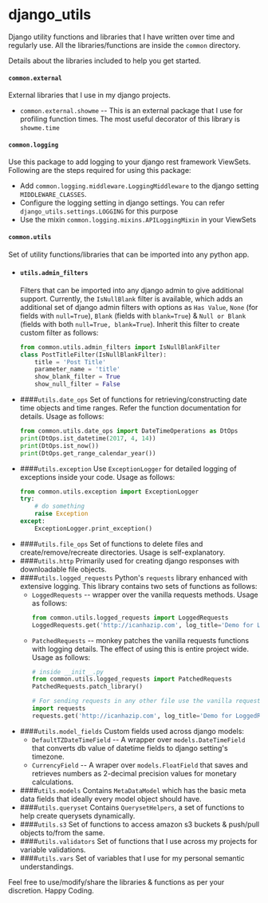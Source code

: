 # django_utils
Django utility functions and libraries that I have written over time and regularly use. All the libraries/functions are inside the `common` directory.

Details about the libraries included to help you get started.

#### `common.external`
External libraries that I use in my django projects.
* `common.external.showme` -- This is an external package that I use for profiling function times. The most useful decorator of this library is `showme.time`
#### `common.logging`
Use this package to add logging to your django rest framework ViewSets. Following are the steps required for using this package:
* Add `common.logging.middleware.LoggingMiddleware` to the django setting `MIDDLEWARE_CLASSES`.
* Configure the logging setting in django settings. You can refer `django_utils.settings.LOGGING` for this purpose
* Use the mixin `common.logging.mixins.APILoggingMixin` in your ViewSets

#### `common.utils`
Set of utility functions/libraries that can be imported into any python app.
* #### `utils.admin_filters`
  Filters that can be imported into any django admin to give additional support.
  Currently, the `IsNullBlank` filter is available, which adds an additional set of django admin filters with options as
  `Has Value`, `None` (for fields with `null=True`), `Blank` (fields with `blank=True`) & `Null or Blank` (fields with both `null=True, blank=True`). Inherit this filter to create custom filter as follows:
  ```python
  from common.utils.admin_filters import IsNullBlankFilter
  class PostTitleFilter(IsNullBlankFilter):
      title = 'Post Title'
      parameter_name = 'title'
      show_blank_filter = True
      show_null_filter = False
  ```
* ####`utils.date_ops`
  Set of functions for retrieving/constructing date time objects and time ranges. Refer the function documentation for details. Usage as follows:
  ```python
  from common.utils.date_ops import DateTimeOperations as DtOps
  print(DtOps.ist_datetime(2017, 4, 14))
  print(DtOps.ist_now())
  print(DtOps.get_range_calendar_year())
  ```
* ####`utils.exception`
  Use `ExceptionLogger` for detailed logging of exceptions inside your code. Usage as follows:
  ```python
  from common.utils.exception import ExceptionLogger
  try:
      # do something
      raise Exception
  except:
      ExceptionLogger.print_exception()
  ```
* ####`utils.file_ops`
  Set of functions to delete files and create/remove/recreate directories. Usage is self-explanatory.
* ####`utils.http`
  Primarily used for creating django responses with downloadable file objects.
* ####`utils.logged_requests`
  Python's `requests` library enhanced with extensive logging. This library contains two sets of functions as follows:
  * `LoggedRequests` -- wrapper over the vanilla requests methods. Usage as follows:
    ```python
    from common.utils.logged_requests import LoggedRequests
    LoggedRequests.get('http://icanhazip.com', log_title='Demo for LoggedRequests ')
    ```
  * `PatchedRequests` -- monkey patches the vanilla requests functions with logging details. The effect of using this is entire project wide. Usage as follows:
    ```python
    # inside __init__.py
    from common.utils.logged_requests import PatchedRequests
    PatchedRequests.patch_library()

    # For sending requests in any other file use the vanilla request library as is with additional parameters log_title & log_response_data
    import requests
    requests.get('http://icanhazip.com', log_title='Demo for LoggedRequests ') # Gives the same result as LoggedRequests.get
    ```
* ####`utils.model_fields`
  Custom fields used across django models:
  * `DefaultTZDateTimeField` -- A wrapper over `models.DateTimeField` that converts db value of datetime fields to django setting's timezone.
  * `CurrencyField` -- A wraper over `models.FloatField` that saves and retrieves numbers as 2-decimal precision values for monetary calculations.
* ####`utils.models`
  Contains `MetaDataModel` which has the basic meta data fields that ideally every model object should have.
* ####`utils.queryset`
  Contains `QuerysetHelpers`, a set of functions to help create querysets dynamically.
* ####`utils.s3`
  Set of functions to access amazon s3 buckets & push/pull objects to/from the same.
* ####`utils.validators`
  Set of functions that I use across my projects for variable validations.
* ####`utils.vars`
  Set of variables that I use for my personal semantic understandings.

Feel free to use/modify/share the libraries & functions as per your discretion. Happy Coding.
